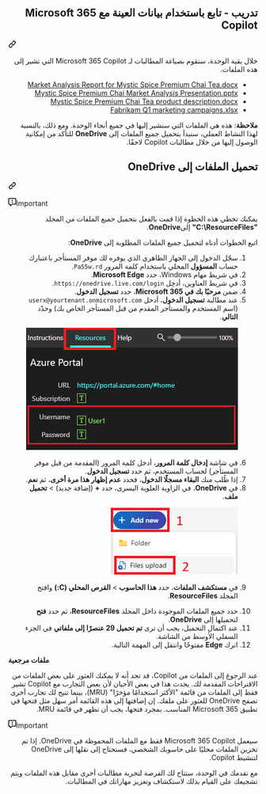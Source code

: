 <div class="Box-sc-g0xbh4-0 eoaCFS js-snippet-clipboard-copy-unpositioned undefined" data-hpc="true"><article class="markdown-body entry-content container-lg" itemprop="text"><div class="markdown-heading" dir="auto"><h1 tabindex="-1" class="heading-element" dir="auto">تدريب - تابع باستخدام بيانات العينة مع Microsoft 365 Copilot</h1><a id="user-content-تدريب---تابع-باستخدام-بيانات-العينة-مع-microsoft-365-copilot" class="anchor" aria-label="Permalink: تدريب - تابع باستخدام بيانات العينة مع Microsoft 365 Copilot" href="#تدريب---تابع-باستخدام-بيانات-العينة-مع-microsoft-365-copilot"><svg class="octicon octicon-link" viewBox="0 0 16 16" version="1.1" width="16" height="16" aria-hidden="true"><path d="m7.775 3.275 1.25-1.25a3.5 3.5 0 1 1 4.95 4.95l-2.5 2.5a3.5 3.5 0 0 1-4.95 0 .751.751 0 0 1 .018-1.042.751.751 0 0 1 1.042-.018 1.998 1.998 0 0 0 2.83 0l2.5-2.5a2.002 2.002 0 0 0-2.83-2.83l-1.25 1.25a.751.751 0 0 1-1.042-.018.751.751 0 0 1-.018-1.042Zm-4.69 9.64a1.998 1.998 0 0 0 2.83 0l1.25-1.25a.751.751 0 0 1 1.042.018.751.751 0 0 1 .018 1.042l-1.25 1.25a3.5 3.5 0 1 1-4.95-4.95l2.5-2.5a3.5 3.5 0 0 1 4.95 0 .751.751 0 0 1-.018 1.042.751.751 0 0 1-1.042.018 1.998 1.998 0 0 0-2.83 0l-2.5 2.5a1.998 1.998 0 0 0 0 2.83Z"></path></svg></a></div>
<p dir="auto">خلال بقية الوحدة، سنقوم بصياغة المطالبات لـ Microsoft 365 Copilot التي تشير إلى هذه الملفات.</p>
<ul dir="rtl">
<li>
<a href="https://go.microsoft.com/fwlink/?linkid=2268826" rel="nofollow">Market Analysis Report for Mystic Spice Premium Chai Tea.docx</a>
</li>
<li>
<a href="https://go.microsoft.com/fwlink/?linkid=2268768" rel="nofollow">Mystic Spice Premium Chai Market Analysis Presentation.pptx</a>
</li>
<li>
<a href="https://go.microsoft.com/fwlink/?linkid=2268929" rel="nofollow">Mystic Spice Premium Chai Tea product description.docx</a>
</li>
<li>
<a href="https://go.microsoft.com/fwlink/?linkid=2269124" rel="nofollow">Fabrikam Q1 marketing campaigns.xlsx</a>
</li>
</ul>
<p dir="auto"><b>ملاحظة</b>: هذه هي الملفات التي سنشير إليها في جميع أنحاء الوحدة. ومع ذلك، بالنسبة لهذا النشاط العملي، سنبدأ بتحميل جميع الملفات إلى <b>OneDrive</b> للتأكد من إمكانية الوصول إليها من خلال مطالبات Copilot لاحقًا.</p>
<div class="markdown-heading" dir="auto"><h2 tabindex="-1" class="heading-element" dir="auto">تحميل الملفات إلى OneDrive</h2><a id="user-content-تحميل-الملفات-إلى-onedrive" class="anchor" aria-label="Permalink: تحميل الملفات إلى OneDrive" href="#تحميل-الملفات-إلى-onedrive"><svg class="octicon octicon-link" viewBox="0 0 16 16" version="1.1" width="16" height="16" aria-hidden="true"><path d="m7.775 3.275 1.25-1.25a3.5 3.5 0 1 1 4.95 4.95l-2.5 2.5a3.5 3.5 0 0 1-4.95 0 .751.751 0 0 1 .018-1.042.751.751 0 0 1 1.042-.018 1.998 1.998 0 0 0 2.83 0l2.5-2.5a2.002 2.002 0 0 0-2.83-2.83l-1.25 1.25a.751.751 0 0 1-1.042-.018.751.751 0 0 1-.018-1.042Zm-4.69 9.64a1.998 1.998 0 0 0 2.83 0l1.25-1.25a.751.751 0 0 1 1.042.018.751.751 0 0 1 .018 1.042l-1.25 1.25a3.5 3.5 0 1 1-4.95-4.95l2.5-2.5a3.5 3.5 0 0 1 4.95 0 .751.751 0 0 1-.018 1.042.751.751 0 0 1-1.042.018 1.998 1.998 0 0 0-2.83 0l-2.5 2.5a1.998 1.998 0 0 0 0 2.83Z"></path></svg></a></div>
<div class="markdown-alert markdown-alert-important" dir="auto"><p class="markdown-alert-title" dir="auto"><svg class="octicon octicon-report mr-2" viewBox="0 0 16 16" version="1.1" width="16" height="16" aria-hidden="true"><path d="M0 1.75C0 .784.784 0 1.75 0h12.5C15.216 0 16 .784 16 1.75v9.5A1.75 1.75 0 0 1 14.25 13H8.06l-2.573 2.573A1.458 1.458 0 0 1 3 14.543V13H1.75A1.75 1.75 0 0 1 0 11.25Zm1.75-.25a.25.25 0 0 0-.25.25v9.5c0 .138.112.25.25.25h2a.75.75 0 0 1 .75.75v2.19l2.72-2.72a.749.749 0 0 1 .53-.22h6.5a.25.25 0 0 0 .25-.25v-9.5a.25.25 0 0 0-.25-.25Zm7 2.25v2.5a.75.75 0 0 1-1.5 0v-2.5a.75.75 0 0 1 1.5 0ZM9 9a1 1 0 1 1-2 0 1 1 0 0 1 2 0Z"></path></svg>Important</p><p dir="auto">يمكنك تخطي هذه الخطوة إذا قمت بالفعل بتحميل جميع الملفات من المجلد <b>"C:\ResourceFiles"</b> إلى<b>OneDrive</b>.</p>
</div>
<p dir="auto">اتبع الخطوات أدناه لتحميل جميع الملفات المطلوبة إلى <b>OneDrive</b>:</p>
<ol dir="rtl">
<li>
سجّل الدخول إلى الجهاز الظاهري الذي يوفره لك موفر المستأجر باعتبارك حساب <b>المسؤول</b> المحلي باستخدام كلمة المرور <code>Pa55w.rd</code>.
</li>
<li>
في شريط مهام Windows، حدد <b>Microsoft Edge</b>.
</li>
<li>
في شريط العناوين، أدخِل <code>https://onedrive.live.com/login</code>.
</li>
<li>
ضمن <b>مرحبًا بك في Microsoft 365</b>، حدد <b>تسجيل الدخول</b>.
</li>
<li>
عند مطالبة <b>تسجيل الدخول</b>، أدخل <code>userx@yourtenant.onmicrosoft.com</code> (اسم المستخدم والمستأجر المقدم من قبل المستأجر الخاص بك) وحدّد <b>التالي</b>.
</li>
<p dir="rtl"><a href="https://github.com/MicrosoftLearning/MS-4005-Craft-effective-prompts-for-Microsoft-Copilot-for-Microsoft-365.ar-sa/blob/main/Instructions/Labs/media/lab_resources_password.png"><img src="https://github.com/MicrosoftLearning/MS-4005-Craft-effective-prompts-for-Microsoft-Copilot-for-Microsoft-365.ar-sa/raw/main/Instructions/Labs/media/lab_resources_password.png" alt="جزء مصدر لقطة الشاشة" style="max-width: 100%;"> </a></p>
<li>
في شاشة <b>إدخال كلمة المرور</b>، أدخل كلمة المرور (المقدمة من قبل موفر المستأجر) لحساب المستخدم، ثم حدد <b>تسجيل الدخول</b>.
</li>
<li>
إذا طُلب منك <b>البقاء مسجلًا الدخول</b>، فحدد <b>عدم إظهار هذا مرة أخرى</b>، ثم <b>نعم</b>.
</li>
<li>
في <b>OneDrive</b>، في الزاوية العلوية اليسرى، حدد <b>+</b> (إضافة جديد) &gt; <b>تحميل ملف</b>.
</li>
<p dir="rtl"><a href="https://github.com/MicrosoftLearning/MS-4005-Craft-effective-prompts-for-Microsoft-Copilot-for-Microsoft-365.ar-sa/blob/main/Instructions/Labs/media/add_new.png"><img src="https://github.com/MicrosoftLearning/MS-4005-Craft-effective-prompts-for-Microsoft-Copilot-for-Microsoft-365.ar-sa/raw/main/Instructions/Labs/media/add_new.png" alt="لقطة الشاشة الخاصة بإضافة ملف جديد" style="max-width: 100%;"></a></p>
<li>
<p dir="auto">في <b>مستكشف الملفات</b>، حدد <b>هذا الحاسوب</b> &gt; <b>القرص المحلي (C:)</b> وافتح المجلد <b>ResourceFiles</b>.</p>
</li>
<li>
حدد جميع الملفات الموجودة داخل المجلد <b>ResourceFiles</b>، ثم حدد <b>فتح</b> لتحميلها إلى <b>OneDrive</b>.
</li>
<li>
عند اكتمال التحميل، يجب أن ترى <b>تم تحميل 29 عنصرًا إلى ملفاتي</b> في الجزء السفلي الأوسط من الشاشة.
</li>
<li>
اترك <b>Edge</b> مفتوحًا وانتقل إلى المهمة التالية.
</li>
</ol>
 <b> ملفات مرجعية </b>
<p dir="auto">عند الرجوع إلى الملفات من Copilot، قد تجد أنه لا يمكنك العثور على بعض الملفات من الاقتراحات المقدمة لك. يحدث هذا في بعض الأحيان لأن بعض التجارب مع Copilot تشير فقط إلى الملفات من قائمة "الأكثر استخدامًا مؤخرًا" (MRU)، بينما تتيح لك تجارب أخرى تصفح OneDrive للعثور على ملفك. إن إضافتها إلى هذه القائمة أمر سهل مثل فتحها في تطبيق Microsoft 365 المناسب.  بمجرد فتحها، يجب أن تظهر في قائمة MRU.</p>
<div class="markdown-alert markdown-alert-important" dir="auto"><p class="markdown-alert-title" dir="auto"><svg class="octicon octicon-report mr-2" viewBox="0 0 16 16" version="1.1" width="16" height="16" aria-hidden="true"><path d="M0 1.75C0 .784.784 0 1.75 0h12.5C15.216 0 16 .784 16 1.75v9.5A1.75 1.75 0 0 1 14.25 13H8.06l-2.573 2.573A1.458 1.458 0 0 1 3 14.543V13H1.75A1.75 1.75 0 0 1 0 11.25Zm1.75-.25a.25.25 0 0 0-.25.25v9.5c0 .138.112.25.25.25h2a.75.75 0 0 1 .75.75v2.19l2.72-2.72a.749.749 0 0 1 .53-.22h6.5a.25.25 0 0 0 .25-.25v-9.5a.25.25 0 0 0-.25-.25Zm7 2.25v2.5a.75.75 0 0 1-1.5 0v-2.5a.75.75 0 0 1 1.5 0ZM9 9a1 1 0 1 1-2 0 1 1 0 0 1 2 0Z"></path></svg>Important</p><p dir="auto">سيعمل Microsoft 365 Copilot فقط مع الملفات المحفوظة في OneDrive. إذا تم تخزين الملفات محليًا على حاسوبك الشخصي، فستحتاج إلى نقلها إلى OneDrive لتنشيط Copilot.</p>
</div>
<p dir="auto">مع تقدمك في الوحدة، ستتاح لك الفرصة لتجربة مطالبات أخرى مقابل هذه الملفات ويتم تشجيعك على القيام بذلك لاستكشاف وتعزيز مهاراتك في المطالبات.</p>
</article></div>
